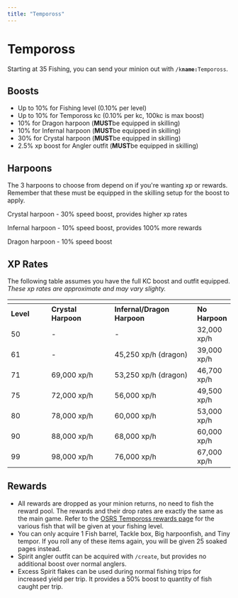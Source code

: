 ```yaml
---
title: "Tempoross"
---
```


# Tempoross

Starting at 35 Fishing, you can send your minion out with `/k`**`name:`**`Tempoross`.

## Boosts

- Up to 10% for Fishing level (0.10% per level)
- Up to 10% for Tempoross kc (0.10% per kc, 100kc is max boost)
- 10% for Dragon harpoon (**MUST**be equipped in skilling)
- 10% for Infernal harpoon (**MUST**be equipped in skilling)
- 30% for Crystal harpoon (**MUST**be equipped in skilling)
- 2.5% xp boost for Angler outfit (**MUST**be equipped in skilling)

## Harpoons

The 3 harpoons to choose from depend on if you're wanting xp or rewards. Remember that these must be equipped in the skilling setup for the boost to apply.

Crystal harpoon - 30% speed boost, provides higher xp rates

Infernal harpoon - 10% speed boost, provides 100% more rewards

Dragon harpoon - 10% speed boost

## XP Rates

The following table assumes you have the full KC boost and outfit equipped. _These xp rates are approximate and may vary slighty._

<table><thead><tr><th width="118"></th><th width="202"></th><th width="230"></th><th></th></tr></thead><tbody><tr><td><strong>Level</strong></td><td><strong>Crystal Harpoon</strong></td><td><strong>Infernal/Dragon Harpoon</strong></td><td><strong>No Harpoon</strong></td></tr><tr><td>50</td><td>-</td><td>-</td><td>32,000 xp/h</td></tr><tr><td>61</td><td>-</td><td>45,250 xp/h (dragon)</td><td>39,000 xp/h</td></tr><tr><td>71</td><td>69,000 xp/h</td><td>53,250 xp/h (dragon)</td><td>46,700 xp/h</td></tr><tr><td>75</td><td>72,000 xp/h</td><td>56,000 xp/h</td><td>49,500 xp/h</td></tr><tr><td>80</td><td>78,000 xp/h</td><td>60,000 xp/h</td><td>53,000 xp/h</td></tr><tr><td>90</td><td>88,000 xp/h</td><td>68,000 xp/h</td><td>60,000 xp/h</td></tr><tr><td>99</td><td>98,000 xp/h</td><td>76,000 xp/h</td><td>67,000 xp/h</td></tr></tbody></table>

## Rewards

- All rewards are dropped as your minion returns, no need to fish the reward pool. The rewards and their drop rates are exactly the same as the main game. Refer to the [OSRS Tempoross rewards page](https://oldschool.runescape.wiki/w/Reward_pool) for the various fish that will be given at your fishing level.
- You can only acquire 1 Fish barrel, Tackle box, Big harpoonfish, and Tiny tempor. If you roll any of these items again, you will be given 25 soaked pages instead.
- Spirit angler outfit can be acquired with `/create`, but provides no additional boost over normal anglers.
- Excess Spirit flakes can be used during normal fishing trips for increased yield per trip. It provides a 50% boost to quantity of fish caught per trip.
